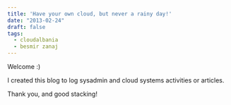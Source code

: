 ```yaml
---
title: 'Have your own cloud, but never a rainy day!'
date: "2013-02-24"
draft: false
tags:
  - cloudalbania
  - besmir zanaj
---
```


Welcome :)

I created this blog to log sysadmin and cloud systems activities or articles.

Thank you, and good stacking!
